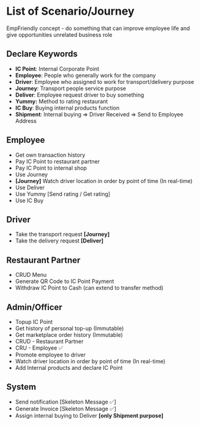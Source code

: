 # List of Scenario/Journey

EmpFriendly concept - do something that can improve employee life and give opportunities unrelated business role

## Declare Keywords

- **IC Point**: Internal Corporate Point
- **Employee**: People who generally work for the company
- **Driver**: Employee who assigned to work for transport/delivery purpose
- **Journey**: Transport people service purpose
- **Deliver**: Employee request driver to buy something
- **Yummy:** Method to rating restaurant
- **IC Buy**: Buying internal products function
- **Shipment**: Internal buying => Driver Received => Send to Employee Address

## Employee

- Get own transaction history
- Pay IC Point to restaurant partner
- Pay IC Point to internal shop
- Use Journey
- **[Journey]** Watch driver location in order by point of time (In real-time)
- Use Deliver
- Use Yummy [Send rating / Get rating]
- Use IC Buy

## Driver

- Take the transport request **[Journey]**
- Take the delivery request **[Deliver]**

## Restaurant Partner

- CRUD Menu
- Generate QR Code to IC Point Payment
- Withdraw IC Point to Cash (can extend to transfer method)

## Admin/Officer

- Topup IC Point
- Get history of personal top-up (Immutable)
- Get marketplace order history (Immutable)
- CRUD - Restaurant Partner
- CRU - Employee ✅
- Promote employee to driver
- Watch driver location in order by point of time (In real-time)
- Add Internal products and declare IC Point

## System

- Send notification [Skeleton Message ✅]
- Generate Invoice [Skeleton Message ✅]
- Assign internal buying to Deliver **[only Shipment purpose]**
